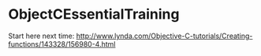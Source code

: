 # ObjectCEssentialTraining


Start here next time:
http://www.lynda.com/Objective-C-tutorials/Creating-functions/143328/156980-4.html

